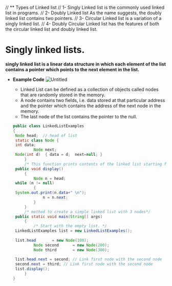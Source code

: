 // ** Types of Linked list
//   1- Singly Linked list  is the commonly used linked list in programs.
//   2- Doubly Linked list  As the name suggests, the doubly linked list contains two pointers.
//   3- Circular Linked list  is a variation of a singly linked list.
//   4- Doubly Circular Linked list  has the features of both the circular linked list and doubly linked list.



# Singly linked lists.

**singly linked list is a linear data structure in which each element of the list contains a pointer which points to the next element in the list.**

- **Example Code**
    ![Untitled](https://s3.us-west-2.amazonaws.com/secure.notion-static.com/390a379c-dd27-40f9-b0b9-0702da05f23d/Untitled.png?X-Amz-Algorithm=AWS4-HMAC-SHA256&X-Amz-Content-Sha256=UNSIGNED-PAYLOAD&X-Amz-Credential=AKIAT73L2G45EIPT3X45%2F20220713%2Fus-west-2%2Fs3%2Faws4_request&X-Amz-Date=20220713T154328Z&X-Amz-Expires=86400&X-Amz-Signature=eba4cbac84fc25199800c6df1bbf4de861e440c294fa2fe5752fd3f0d00ada7d&X-Amz-SignedHeaders=host&response-content-disposition=filename%20%3D%22Untitled.png%22&x-id=GetObject)
    
    - Linked List can be defined as a collection of objects called nodes that are randomly stored in the memory.
    - A node contains two fields, i.e. data stored at that particular address and the pointer which contains the address of the next node in the memory.
    - The last node of the list contains the pointer to the null.
    
    ```java
    public class LinkedListExamples  
    {  
     Node head;  // head of list  
     static class Node {  
     int data;  
             Node next;  
     Node(int d)  { data = d;  next=null; }  
         }  
         /* This function prints contents of the linked list starting from head */  
     public void display()  
         {  
             Node n = head;  
     while (n != null)  
             {  
     System.out.print(n.data+" \n");  
                 n = n.next;  
             }  
         }  
         /* method to create a simple linked list with 3 nodes*/  
     public static void main(String[] args)  
         {  
             /* Start with the empty list. */  
     LinkedListExamples list = new LinkedListExamples();  
      
     list.head       = new Node(100);  
             Node second      = new Node(200);  
             Node third       = new Node(300);  
      
     list.head.next = second; // Link first node with the second node  
     second.next = third; // Link first node with the second node  
     list.display();  
         }  
    }
    ```
